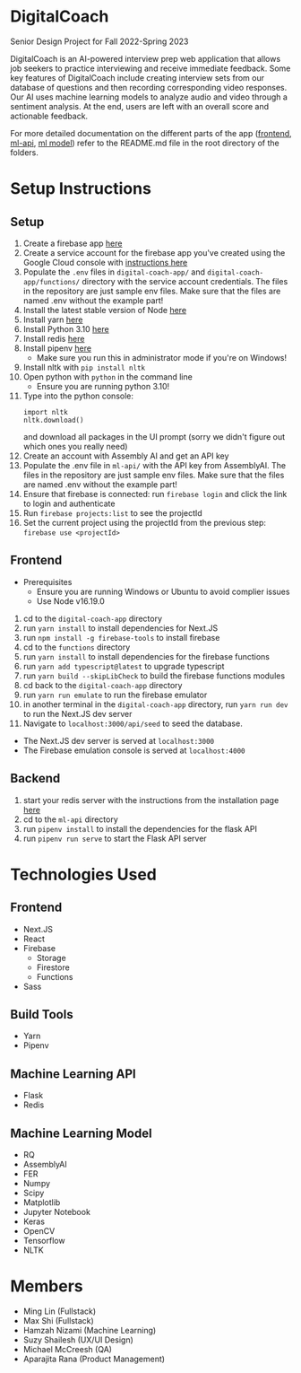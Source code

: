 # DigitalCoach

Senior Design Project for Fall 2022-Spring 2023

DigitalCoach is an AI-powered interview prep web application that allows job seekers to practice interviewing and receive immediate feedback. Some key features of DigitalCoach include creating interview sets from our database of questions and then recording corresponding video responses. Our AI uses machine learning models to analyze audio and video through a sentiment analysis. At the end, users are left with an overall score and actionable feedback.

For more detailed documentation on the different parts of the app ([frontend](/digital-coach-app/README.md), [ml-api](/ml-api/README.md), [ml model](/ml/README.md)) refer to the README.md file in the root directory of the folders.

# Setup Instructions

## Setup

1. Create a firebase app [here](https://console.firebase.google.com)
1. Create a service account for the firebase app you've created using the Google Cloud console with [instructions here](https://cloud.google.com/iam/docs/creating-managing-service-accounts#creating)
1. Populate the `.env` files in `digital-coach-app/` and `digital-coach-app/functions/` directory with the service account credentials. The files in the repository are just sample env files. Make sure that the files are named .env without the example part!
1. Install the latest stable version of Node [here](https://nodejs.org/en/)
1. Install yarn [here](https://classic.yarnpkg.com/en/docs/install)
1. Install Python 3.10 [here](https://www.python.org/downloads/)
1. Install redis [here](https://redis.io/docs/getting-started/)
1. Install pipenv [here](https://pipenv.pypa.io/en/latest/)
   - Make sure you run this in administrator mode if you're on Windows!
1. Install nltk with `pip install nltk`
1. Open python with `python` in the command line
   - Ensure you are running python 3.10!
1. Type into the python console:
   ```
   import nltk
   nltk.download()
   ```
   and download all packages in the UI prompt (sorry we didn't figure out which ones you really need)
1. Create an account with Assembly AI and get an API key
1. Populate the .env file in `ml-api/` with the API key from AssemblyAI. The files in the repository are just sample env files. Make sure that the files are named .env without the example part!
2. Ensure that firebase is connected: run `firebase login` and click the link to login and authenticate
3. Run `firebase projects:list` to see the projectId
4. Set the current project using the projectId from the previous step: `firebase use <projectId>`

## Frontend

- Prerequisites
  - Ensure you are running Windows or Ubuntu to avoid complier issues
  - Use Node v16.19.0

1. cd to the `digital-coach-app` directory
1. run `yarn install` to install dependencies for Next.JS
1. run `npm install -g firebase-tools` to install firebase
1. cd to the `functions` directory
1. run `yarn install` to install dependencies for the firebase functions
1. run `yarn add typescript@latest` to upgrade typescript
1. run `yarn build --skipLibCheck` to build the firebase functions modules
1. cd back to the `digital-coach-app` directory
1. run `yarn run emulate` to run the firebase emulator
1. in another terminal in the `digital-coach-app` directory, run `yarn run dev` to run the Next.JS dev server
1. Navigate to `localhost:3000/api/seed` to seed the database.

- The Next.JS dev server is served at `localhost:3000`
- The Firebase emulation console is served at `localhost:4000`

## Backend

1. start your redis server with the instructions from the installation page [here](https://redis.io/docs/getting-started/)
1. cd to the `ml-api` directory
1. run `pipenv install` to install the dependencies for the flask API
1. run `pipenv run serve` to start the Flask API server

# Technologies Used

## Frontend

- Next.JS
- React
- Firebase
  - Storage
  - Firestore
  - Functions
- Sass

## Build Tools

- Yarn
- Pipenv

## Machine Learning API

- Flask
- Redis

## Machine Learning Model

- RQ
- AssemblyAI
- FER
- Numpy
- Scipy
- Matplotlib
- Jupyter Notebook
- Keras
- OpenCV
- Tensorflow
- NLTK

# Members

- Ming Lin (Fullstack)
- Max Shi (Fullstack)
- Hamzah Nizami (Machine Learning)
- Suzy Shailesh (UX/UI Design)
- Michael McCreesh (QA)
- Aparajita Rana (Product Management)
